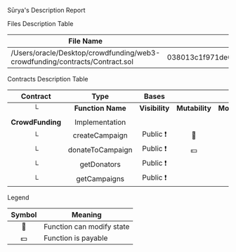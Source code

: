  Sūrya's Description Report

 Files Description Table


|  File Name  |  SHA-1 Hash  |
|-------------|--------------|
| /Users/oracle/Desktop/crowdfunding/web3-crowdfunding/contracts/Contract.sol | 038013c1f971de082043316780462598b7b5f421 |


 Contracts Description Table


|  Contract  |         Type        |       Bases      |                  |                 |
|:----------:|:-------------------:|:----------------:|:----------------:|:---------------:|
|     └      |  **Function Name**  |  **Visibility**  |  **Mutability**  |  **Modifiers**  |
||||||
| **CrowdFunding** | Implementation |  |||
| └ | createCampaign | Public ❗️ | 🛑  |NO❗️ |
| └ | donateToCampaign | Public ❗️ |  💵 |NO❗️ |
| └ | getDonators | Public ❗️ |   |NO❗️ |
| └ | getCampaigns | Public ❗️ |   |NO❗️ |


 Legend

|  Symbol  |  Meaning  |
|:--------:|-----------|
|    🛑    | Function can modify state |
|    💵    | Function is payable |
